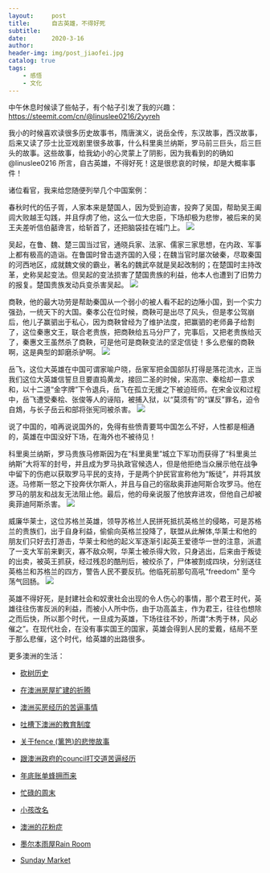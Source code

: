 ```yaml
---
layout:     post
title:      自古英雄，不得好死
subtitle:   
date:       2020-3-16
author:     
header-img: img/post_jiaofei.jpg
catalog: true
tags:
    - 感悟
    - 文化
---
```



中午休息时候读了些帖子，有个帖子引发了我的兴趣：
https://steemit.com/cn/@linuslee0216/2yyreh


我小的时候喜欢读很多历史故事书，隋唐演义，说岳全传，东汉故事，西汉故事，后来又读了莎士比亚戏剧里很多故事，什么科里奥兰纳斯，罗马前三巨头，后三巨头的故事。这些故事，给我幼小的心灵蒙上了阴影，因为我看到的的确如@linuslee0216 所言，自古英雄，不得好死！这是很悲哀的时候，却是大概率事件！


诸位看官，我来给您随便列举几个中国案例：


春秋时代的伍子胥，人家本来是楚国人，因为受到迫害，投奔了吴国，帮助吴王阖闾大败越王勾践，并且俘虏了他，这么一位大忠臣，下场却极为悲惨，被后来的吴王夫差听信伯嚭谗言，给斩首了，还把脑袋挂在城门上。
![](https://steemitimages.com/DQmNUycNRcoVKScjxb3yndGtFexJtjqzKYrPsccqJvyggQp/image.png)





吴起，在鲁、魏、楚三国当过官，通晓兵家、法家、儒家三家思想，在内政、军事上都有极高的造诣。在鲁国时曾击退齐国的入侵；在魏当官时屡次破秦，尽取秦国的河西地区，成就魏文侯的霸业，著名的魏武卒就是吴起改制的；在楚国时主持改革，史称吴起变法。但吴起的变法损害了楚国贵族的利益，他本人也遭到了旧势力的报复。楚国贵族发动兵变杀害吴起。
![](https://steemitimages.com/DQmVVBnCcxNmUWd4aqHJVFfW6Gm2T9Ji9JNu1zEJ8HPttti/image.png)





商鞅，他的最大功劳是帮助秦国从一个弱小的被人看不起的边陲小国，到一个实力强劲，一统天下的大国。秦孝公在位时候，商鞅可是出尽了风头，但是孝公驾崩后，他儿子赢驷出于私心，因为商鞅曾经为了维护法度，把赢驷的老师鼻子给割了，这位秦惠文王，联合老贵族，把商鞅给五马分尸了，完事后，又把老贵族给灭了，秦惠文王虽然杀了商鞅，可是他可是商鞅变法的坚定信徒！多么悲催的商鞅啊，这是典型的卸磨杀驴啊。
![](https://steemitimages.com/DQmRA9pkNa3GqtAy5apEBdXHtjYh2HD5NmXEUTDVwXVK6HC/image.png)







岳飞，这位大英雄在中国可谓家喻户晓，岳家军把金国部队打得是落花流水，正当我们这位大英雄信誓旦旦要直捣黄龙，接回二圣的时候，宋高宗、秦桧却一意求和，以十二道“金字牌”下令退兵，岳飞在孤立无援之下被迫班师。在宋金议和过程中，岳飞遭受秦桧、张俊等人的诬陷，被捕入狱，以“莫须有”的“谋反”罪名，迫令自鴆，与长子岳云和部将张宪同被杀害。
![](https://steemitimages.com/DQmYvd7kVrme4ufQucgkmXg9BPVGd25mvfr3av5jYmSgrmV/image.png)






说了中国的，咱再说说国外的，免得有些愤青要骂中国怎么不好，人性都是相通的，英雄在中国没好下场，在海外也不被待见！





科里奥兰纳斯，罗马贵族马修斯因为在“科里奥里”城立下军功而获得了“科里奥兰纳斯”大将军的封号，并且成为罗马执政官候选人，但是他拒绝当众展示他在战争中留下的伤疤以获取罗马平民的支持，于是两个护民官宣称他为“叛徒”，并将其放逐。马修斯一怒之下投奔伏尔斯人，并且与自己的宿敌奥菲迪阿斯合攻罗马。他在罗马的朋友和战友无法阻止他。最后，他的母亲说服了他放弃进攻，但他自己却被奥菲迪阿斯杀害。
![](https://steemitimages.com/DQmcKLzM2ZMXzUuxqcGsWbxcySr5VnCh9EeegTk6NF9pRtZ/image.png)






威廉华莱士，这位苏格兰英雄，领导苏格兰人民拼死抵抗英格兰的侵略，可是苏格兰的贵族们，出于自身利益，偷偷向英格兰投降了，联盟从此解体,华莱士和他的朋友们只好去打游击，华莱士和他的起义军逐渐引起英王爱德华一世的注意，派遣了一支大军前来剿灭，寡不敌众啊，华莱士被杀得大败，只身逃出，后来由于叛徒的出卖，被英王抓获，经过残忍的酷刑后，被绞杀了，尸体被割成四块，分别送往英格兰和苏格兰的四方，警告人民不要反抗。他临死前那句高吼“freedom" 至今荡气回肠。
![](https://steemitimages.com/DQmXrjfBtDyD7x4uUQp1ovsUXnCjfvg3c25xPM7ju6SMw4C/image.png)






英雄不得好死，是封建社会和奴隶社会出现的令人伤心的事情，那个君王时代，英雄往往伤害反派的利益，而被小人所中伤，由于功高盖主，作为君王，往往也想除之而后快，所以那个时代，一旦成为英雄，下场往往不妙，所谓“木秀于林，风必催之”。在现代社会，在没有事实国王的国家，英雄会得到人民的爱戴，结局不至于那么悲催，这个时代，给英雄的出路很多。



更多澳洲的生活：

- [砍树历史](http://livinginau.life/2019/12/29/%E7%A0%8D%E6%A0%91%E5%8E%86%E5%8F%B2/)

- [在澳洲房屋扩建的折腾](http://livinginau.life/2020/03/26/%E5%9C%A8%E6%BE%B3%E6%B4%B2%E6%88%BF%E5%B1%8B%E6%89%A9%E5%BB%BA%E7%9A%84%E6%8A%98%E8%85%BE/)

- 
  [澳洲买房经历的苦逼事情](http://livinginau.life/2019/12/18/%E6%BE%B3%E6%B4%B2%E4%B9%B0%E6%88%BF%E7%BB%8F%E5%8E%86%E7%9A%84%E8%8B%A6%E9%80%BC%E4%BA%8B%E6%83%85/)

- 
  [吐槽下澳洲的教育制度](http://livinginau.life/2019/12/13/%E5%90%90%E6%A7%BD%E6%BE%B3%E6%B4%B2%E6%95%99%E8%82%B2%E5%88%B6%E5%BA%A6/)

- [关于fence (篱笆)的悲惨故事](http://livinginau.life/2019/12/01/%E5%85%B3%E4%BA%8Efence%E7%9A%84%E6%82%B2%E6%83%A8%E6%95%85%E4%BA%8B/)

- [跟澳洲政府的council打交道苦逼经历](http://livinginau.life/2019/11/29/%E8%B7%9F%E6%BE%B3%E6%B4%B2%E6%94%BF%E5%BA%9C%E7%9A%84council%E6%89%93%E4%BA%A4%E9%81%93%E8%8B%A6%E9%80%BC%E7%BB%8F%E5%8E%86/)

- [年底账单蜂拥而来](http://livinginau.life/2019/11/29/%E8%B4%A6%E5%8D%95%E8%9C%82%E6%8B%A5%E8%80%8C%E6%9D%A5/)

- [忙碌的周末](http://livinginau.life/2019/11/12/%E5%BF%99%E7%A2%8C%E7%9A%84%E5%91%A8%E6%9C%AB/)

- [小孩改名](http://livinginau.life/2019/11/10/%E5%B0%8F%E5%AD%A9%E6%94%B9%E5%90%8D/)

- [澳洲的花粉症](http://livinginau.life/2018/08/10/%E6%BE%B3%E6%B4%B2%E7%9A%84%E8%8A%B1%E7%B2%89%E7%97%87/)

- [墨尔本雨屋Rain Room](http://livinginau.life/2020/01/13/rain-room/)

- [Sunday Market](http://livinginau.life/2020/01/12/Sunday-Market/)
